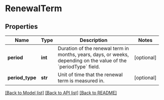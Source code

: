 # RenewalTerm

## Properties
Name | Type | Description | Notes
------------ | ------------- | ------------- | -------------
**period** | **int** | Duration of the renewal term in months, years, days, or weeks, depending on the value of the &#x60;periodType&#x60; field.  | [optional] 
**period_type** | **str** | Unit of time that the renewal term is measured in.  | [optional] 

[[Back to Model list]](../README.md#documentation-for-models) [[Back to API list]](../README.md#documentation-for-api-endpoints) [[Back to README]](../README.md)


